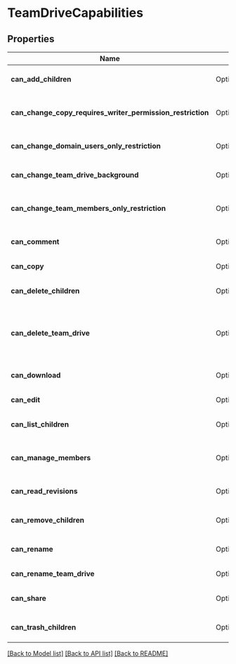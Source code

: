 # TeamDriveCapabilities

## Properties

Name | Type | Description | Notes
------------ | ------------- | ------------- | -------------
**can_add_children** | Option<**bool**> | Whether the current user can add children to folders in this Team Drive. | [optional]
**can_change_copy_requires_writer_permission_restriction** | Option<**bool**> | Whether the current user can change the copyRequiresWriterPermission restriction of this Team Drive. | [optional]
**can_change_domain_users_only_restriction** | Option<**bool**> | Whether the current user can change the domainUsersOnly restriction of this Team Drive. | [optional]
**can_change_team_drive_background** | Option<**bool**> | Whether the current user can change the background of this Team Drive. | [optional]
**can_change_team_members_only_restriction** | Option<**bool**> | Whether the current user can change the teamMembersOnly restriction of this Team Drive. | [optional]
**can_comment** | Option<**bool**> | Whether the current user can comment on files in this Team Drive. | [optional]
**can_copy** | Option<**bool**> | Whether the current user can copy files in this Team Drive. | [optional]
**can_delete_children** | Option<**bool**> | Whether the current user can delete children from folders in this Team Drive. | [optional]
**can_delete_team_drive** | Option<**bool**> | Whether the current user can delete this Team Drive. Attempting to delete the Team Drive may still fail if there are untrashed items inside the Team Drive. | [optional]
**can_download** | Option<**bool**> | Whether the current user can download files in this Team Drive. | [optional]
**can_edit** | Option<**bool**> | Whether the current user can edit files in this Team Drive | [optional]
**can_list_children** | Option<**bool**> | Whether the current user can list the children of folders in this Team Drive. | [optional]
**can_manage_members** | Option<**bool**> | Whether the current user can add members to this Team Drive or remove them or change their role. | [optional]
**can_read_revisions** | Option<**bool**> | Whether the current user can read the revisions resource of files in this Team Drive. | [optional]
**can_remove_children** | Option<**bool**> | Deprecated - use canDeleteChildren or canTrashChildren instead. | [optional]
**can_rename** | Option<**bool**> | Whether the current user can rename files or folders in this Team Drive. | [optional]
**can_rename_team_drive** | Option<**bool**> | Whether the current user can rename this Team Drive. | [optional]
**can_share** | Option<**bool**> | Whether the current user can share files or folders in this Team Drive. | [optional]
**can_trash_children** | Option<**bool**> | Whether the current user can trash children from folders in this Team Drive. | [optional]

[[Back to Model list]](../README.md#documentation-for-models) [[Back to API list]](../README.md#documentation-for-api-endpoints) [[Back to README]](../README.md)


